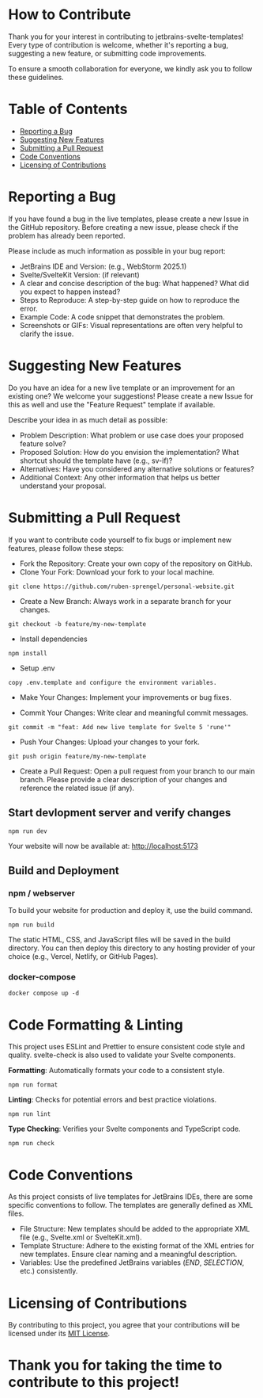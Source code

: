 # How to Contribute

Thank you for your interest in contributing to jetbrains-svelte-templates! Every type of contribution is welcome, whether it's reporting a bug, suggesting a new feature, or submitting code improvements.

To ensure a smooth collaboration for everyone, we kindly ask you to follow these guidelines.

# Table of Contents

- [Reporting a Bug](#reporting-a-bug)
- [Suggesting New Features](#suggesting-new-features)
- [Submitting a Pull Request](#submitting-a-pull-request)
- [Code Conventions](#code-conventions)
- [Licensing of Contributions](#licensing-of-contributions)

# Reporting a Bug

If you have found a bug in the live templates, please create a new Issue in the GitHub repository. Before creating a new issue, please check if the problem has already been reported.

Please include as much information as possible in your bug report:

- JetBrains IDE and Version: (e.g., WebStorm 2025.1)
- Svelte/SvelteKit Version: (if relevant)
- A clear and concise description of the bug: What happened? What did you expect to happen instead?
- Steps to Reproduce: A step-by-step guide on how to reproduce the error.
- Example Code: A code snippet that demonstrates the problem.
- Screenshots or GIFs: Visual representations are often very helpful to clarify the issue.

# Suggesting New Features

Do you have an idea for a new live template or an improvement for an existing one? We welcome your suggestions! Please create a new Issue for this as well and use the "Feature Request" template if available.

Describe your idea in as much detail as possible:

- Problem Description: What problem or use case does your proposed feature solve?
- Proposed Solution: How do you envision the implementation? What shortcut should the template have (e.g., sv-if)?
- Alternatives: Have you considered any alternative solutions or features?
- Additional Context: Any other information that helps us better understand your proposal.

# Submitting a Pull Request

If you want to contribute code yourself to fix bugs or implement new features, please follow these steps:

- Fork the Repository: Create your own copy of the repository on GitHub.
- Clone Your Fork: Download your fork to your local machine.

`git clone https://github.com/ruben-sprengel/personal-website.git`

- Create a New Branch: Always work in a separate branch for your changes.

`git checkout -b feature/my-new-template`

- Install dependencies

`npm install`

- Setup .env

`copy .env.template and configure the environment variables.`

- Make Your Changes: Implement your improvements or bug fixes.

- Commit Your Changes: Write clear and meaningful commit messages.

`git commit -m "feat: Add new live template for Svelte 5 'rune'"`

- Push Your Changes: Upload your changes to your fork.

`git push origin feature/my-new-template`

- Create a Pull Request: Open a pull request from your branch to our main branch. Please provide a clear description of your changes and reference the related issue (if any).

## Start devlopment server and verify changes

`npm run dev`

Your website will now be available at: [http://localhost:5173](http://localhost:5173)

## Build and Deployment

### npm / webserver

To build your website for production and deploy it, use the build command.

`npm run build`

The static HTML, CSS, and JavaScript files will be saved in the build directory. You can then deploy this directory to any hosting provider of your choice (e.g., Vercel, Netlify, or GitHub Pages).

### docker-compose

`docker compose up -d`


# Code Formatting & Linting

This project uses ESLint and Prettier to ensure consistent code style and quality. svelte-check is also used to validate your Svelte components.

**Formatting**: Automatically formats your code to a consistent style.

`npm run format`

**Linting**: Checks for potential errors and best practice violations.

`npm run lint`

**Type Checking**: Verifies your Svelte components and TypeScript code.

`npm run check`

# Code Conventions

As this project consists of live templates for JetBrains IDEs, there are some specific conventions to follow. The templates are generally defined as XML files.

- File Structure: New templates should be added to the appropriate XML file (e.g., Svelte.xml or SvelteKit.xml).
- Template Structure: Adhere to the existing format of the XML entries for new templates. Ensure clear naming and a meaningful description.
- Variables: Use the predefined JetBrains variables ($END$, $SELECTION$, etc.) consistently.

# Licensing of Contributions

By contributing to this project, you agree that your contributions will be licensed under its [MIT License](https://github.com/ruben-sprengel/personal-website/blob/main/LICENSE).

# Thank you for taking the time to contribute to this project! 